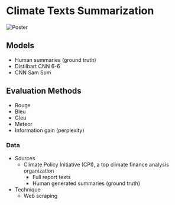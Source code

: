 # Climate Texts Summarization

![Poster](https://github.com/sophielogan/Climate_Texts_Summarization/edit/main/Poster.jpg)

## Models
- Human summaries (ground truth) 
- Distilbart CNN 6-6 
- CNN Sam Sum

## Evaluation Methods 
- Rouge
- Bleu 
- Gleu
- Meteor
- Information gain (perplexity)

### Data
- Sources 
  - Climate Policy Initiative (CPI), a top climate finance analysis organization
    - Full report texts 
    - Human generated summaries (ground truth)
- Technique 
  - Web scraping

